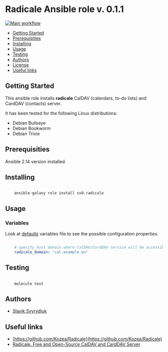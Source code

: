 # Radicale Ansible role v. 0.1.1

[![Main workflow](https://github.com/sv0/ansible-radicale/actions/workflows/main.yml/badge.svg)](https://github.com/sv0/ansible-radicale/actions/workflows/main.yml)

- [Getting Started](#getting-started)
- [Prerequisities](#prerequisities)
- [Installing](#installing)
- [Usage](#usage)
- [Testing](#testing)
- [Authors](#authors)
- [License](#license)
- [Useful links](#useful-links)

## Getting Started

This ansible role installs **radicale**  CalDAV (calendars, to-do lists)
and CardDAV (contacts) server.

It has been tested for the following Linux distributions:

- Debian Bullseye
- Debian Bookworm
- Debian Trixie

## Prerequisities

Ansible 2.14 version installed.

## Installing

```shell

    ansible-galaxy role install sv0.radicale

```

## Usage

### Variables

Look at [defaults](defaults/main.yml) variables file to see the
possible configuration properties.

```yaml

    # specify host domain where CalDAV/CardDAV service will be accessible
    radicale_domain: "cal.example.eu"

```

## Testing

```shell

    molecule test

```

## Authors

- [Slavik Svyrydiuk](https://slavik.svyrydiuk.eu/about.html)

## Useful links

- [https://github.com/Kozea/Radicale](https://github.com/Kozea/Radicale)
- [Radicale. Free and Open-Source CalDAV and CardDAV Server](https://radicale.org/v3.html)
